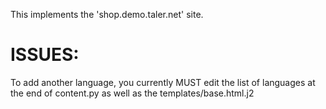 This implements the 'shop.demo.taler.net' site.

ISSUES:
=======

To add another language, you currently MUST edit the list of languages
at the end of content.py as well as the templates/base.html.j2
